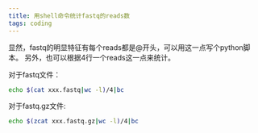 ```yaml
---
title: 用shell命令统计fastq的reads数
tags: coding
---
```


显然，fastq的明显特征有每个reads都是@开头，可以用这一点写个python脚本。
另外，也可以根据4行一个reads这一点来统计。

对于fastq文件：
```bash
echo $(cat xxx.fastq|wc -l)/4|bc
```

对于fastq.gz文件:
```bash
echo $(zcat xxx.fastq.gz|wc -l)/4|bc
```


[-_-]:前景